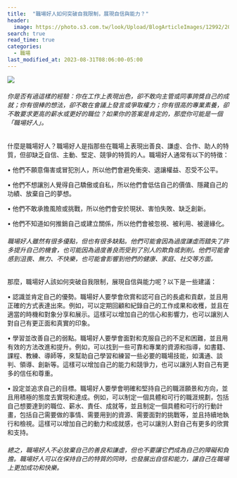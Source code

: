```yaml
---
title:  "職場好人如何突破自我限制，展現自信與能力？"
header: 
  image: https://photo.s3.com.tw/look/Upload/BlogArticleImages/12992/20210826155817368_700_0_80.jpg
search: true
read_time: true
categories: 
  - 職場
last_modified_at: 2023-08-31T08:06:00-05:00
---
```


![](https://photo.s3.com.tw/look/Upload/BlogArticleImages/12992/20210826155817368_700_0_80.jpg)

###### 你是否有過這樣的經驗：你在工作上表現出色，卻不敢向主管或同事誇獎自己的成就；你有很棒的想法，卻不敢在會議上發言或爭取權力；你有很高的專業素養，卻不敢要求更高的薪水或更好的職位？如果你的答案是肯定的，那麼你可能是一個「職場好人」。



什麼是職場好人？職場好人是指那些在職場上表現出善良、謙虛、合作、助人的特質，但卻缺乏自信、主動、堅定、競爭的特質的人。職場好人通常有以下的特徵：

•  他們不願意傷害或冒犯別人，所以他們會避免衝突、退讓權益、忍受不公平。

•  他們不想讓別人覺得自己驕傲或自私，所以他們會低估自己的價值、隱藏自己的功績、放棄自己的夢想。

•  他們不敢承擔風險或挑戰，所以他們會安於現狀、害怕失敗、缺乏創新。

•  他們不知道如何推銷自己或建立關係，所以他們會被忽視、被利用、被邊緣化。



###### 職場好人雖然有很多優點，但也有很多缺點。他們可能會因為過度謙虛而錯失了許多提升自己的機會，也可能因為過度善良而受到了別人的欺負或剝削。他們可能會感到沮喪、無力、不快樂，也可能會影響到他們的健康、家庭、社交等方面。

那麼，職場好人該如何突破自我限制，展現自信與能力呢？以下是一些建議：

•  認識並肯定自己的優勢。職場好人要學會欣賞和認可自己的長處和貢獻，並且用正確的方式表達出來。例如，可以定期回顧和紀錄自己的工作成果和收穫，並且在適當的時機和對象分享和展示。這樣可以增加自己的信心和影響力，也可以讓別人對自己有更正面和真實的印象。

•  學習並改善自己的弱點。職場好人要學會面對和克服自己的不足和困難，並且用有效的方法改進和提升。例如，可以找到一些可靠和專業的資源和指導，如書籍、課程、教練、導師等，來幫助自己學習和練習一些必要的職場技能，如溝通、談判、領導、創新等。這樣可以增加自己的能力和競爭力，也可以讓別人對自己有更多的信任和尊重。

•  設定並追求自己的目標。職場好人要學會明確和堅持自己的職涯願景和方向，並且用積極的態度去實現和達成。例如，可以制定一個具體和可行的職涯規劃，包括自己想要達到的職位、薪水、責任、成就等，並且制定一個具體和可行的行動計畫，包括自己需要做的事情、需要用到的資源、需要面對的挑戰等，並且持續地執行和檢視。這樣可以增加自己的動力和成就感，也可以讓別人對自己有更多的欣賞和支持。



###### 總之，職場好人不必放棄自己的善良和謙虛，但也不要讓它們成為自己的障礙和負擔。職場好人可以在保持自己的特質的同時，也發展出自信和能力，讓自己在職場上更加成功和快樂。